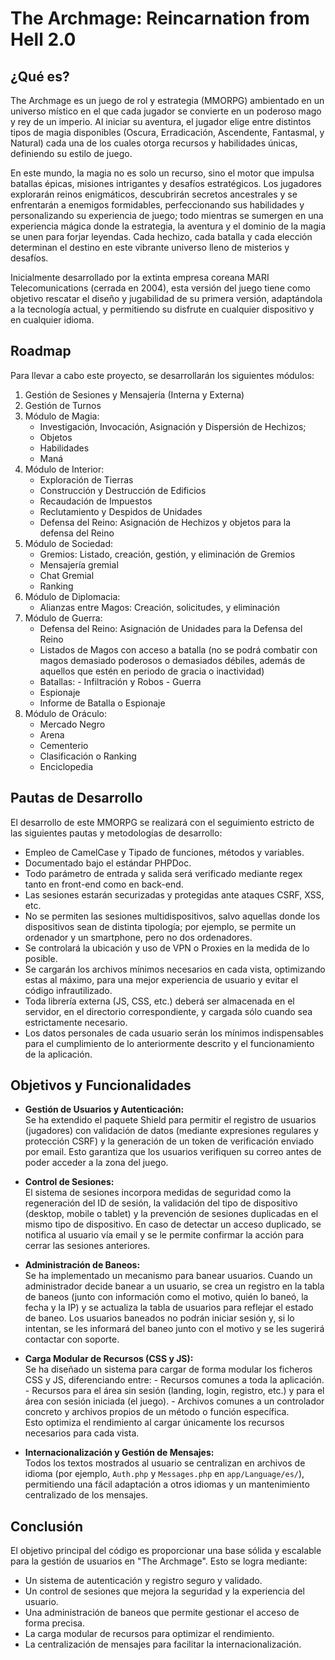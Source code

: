 # The Archmage: Reincarnation from Hell 2.0

## ¿Qué es?

The Archmage es un juego de rol y estrategia (MMORPG) ambientado en un universo místico en el que cada jugador se convierte en un poderoso mago y rey de un imperio. Al iniciar su aventura, el jugador elige entre distintos tipos de magia disponibles (Oscura, Erradicación, Ascendente, Fantasmal, y Natural) cada una de los cuales otorga recursos y habilidades únicas, definiendo su estilo de juego.

En este mundo, la magia no es solo un recurso, sino el motor que impulsa batallas épicas, misiones intrigantes y desafíos estratégicos. Los jugadores explorarán reinos enigmáticos, descubrirán secretos ancestrales y se enfrentarán a enemigos formidables, perfeccionando sus habilidades y personalizando su experiencia de juego; todo mientras se sumergen en una experiencia mágica donde la estrategia, la aventura y el dominio de la magia se unen para forjar leyendas. Cada hechizo, cada batalla y cada elección determinan el destino en este vibrante universo lleno de misterios y desafíos.

Inicialmente desarrollado por la extinta empresa coreana MARI Telecomunications (cerrada en 2004), esta versión del juego tiene como objetivo rescatar el diseño y jugabilidad de su primera versión, adaptándola a la tecnología actual, y permitiendo su disfrute en cualquier dispositivo y en cualquier idioma.

## Roadmap

Para llevar a cabo este proyecto, se desarrollarán los siguientes módulos:
1. Gestión de Sesiones y Mensajería (Interna y Externa)
2. Gestión de Turnos
3. Módulo de Magia: 
      - Investigación, Invocación, Asignación y Dispersión de Hechizos;
      - Objetos
      - Habilidades
      - Maná
4. Módulo de Interior:
      - Exploración de Tierras
      - Construcción y Destrucción de Edificios
      - Recaudación de Impuestos
      - Reclutamiento y Despidos de Unidades
      - Defensa del Reino: Asignación de Hechizos y objetos para la defensa del Reino
5. Módulo de Sociedad:
      - Gremios: Listado, creación, gestión, y eliminación de Gremios
      - Mensajería gremial
      - Chat Gremial
      - Ranking
6. Módulo de Diplomacia:
      - Alianzas entre Magos: Creación, solicitudes, y eliminación
7. Módulo de Guerra:
      - Defensa del Reino: Asignación de Unidades para la Defensa del Reino
      - Listados de Magos con acceso a batalla (no se podrá combatir con magos demasiado poderosos o demasiados débiles, además de aquellos que estén en periodo de gracia o inactividad)
      - Batallas:
            - Infiltración y Robos
            - Guerra
      - Espionaje
      - Informe de Batalla o Espionaje
8. Módulo de Oráculo:
      - Mercado Negro
      - Arena
      - Cementerio
      - Clasificación o Ranking
      - Enciclopedia
  
## Pautas de Desarrollo

El desarrollo de este MMORPG se realizará con el seguimiento estricto de las siguientes pautas y metodologías de desarrollo:
- Empleo de CamelCase y Tipado de funciones, métodos y variables.
- Documentado bajo el estándar PHPDoc.
- Todo parámetro de entrada y salida será verificado mediante regex tanto en front-end como en back-end.
- Las sesiones estarán securizadas y protegidas ante ataques CSRF, XSS, etc.
- No se permiten las sesiones multidispositivos, salvo aquellas donde los dispositivos sean de distinta tipología; por ejemplo, se permite un ordenador y un smartphone, pero no dos ordenadores.
- Se controlará la ubicación y uso de VPN o Proxies en la medida de lo posible.
- Se cargarán los archivos mínimos necesarios en cada vista, optimizando estas al máximo, para una mejor experiencia de usuario y evitar el código infrautilizado.
- Toda librería externa (JS, CSS, etc.) deberá ser almacenada en el servidor, en el directorio correspondiente, y cargada sólo cuando sea estrictamente necesario.
- Los datos personales de cada usuario serán los mínimos indispensables para el cumplimiento de lo anteriormente descrito y el funcionamiento de la aplicación.


## Objetivos y Funcionalidades

- **Gestión de Usuarios y Autenticación:**  
  Se ha extendido el paquete Shield para permitir el registro de usuarios (jugadores) con validación de datos (mediante expresiones regulares y protección CSRF) y la generación de un token de verificación enviado por email. Esto garantiza que los usuarios verifiquen su correo antes de poder acceder a la zona del juego.

- **Control de Sesiones:**  
  El sistema de sesiones incorpora medidas de seguridad como la regeneración del ID de sesión, la validación del tipo de dispositivo (desktop, mobile o tablet) y la prevención de sesiones duplicadas en el mismo tipo de dispositivo. En caso de detectar un acceso duplicado, se notifica al usuario vía email y se le permite confirmar la acción para cerrar las sesiones anteriores.

- **Administración de Baneos:**  
  Se ha implementado un mecanismo para banear usuarios. Cuando un administrador decide banear a un usuario, se crea un registro en la tabla de baneos (junto con información como el motivo, quién lo baneó, la fecha y la IP) y se actualiza la tabla de usuarios para reflejar el estado de baneo. Los usuarios baneados no podrán iniciar sesión y, si lo intentan, se les informará del baneo junto con el motivo y se les sugerirá contactar con soporte.

- **Carga Modular de Recursos (CSS y JS):**  
  Se ha diseñado un sistema para cargar de forma modular los ficheros CSS y JS, diferenciando entre:
      - Recursos comunes a toda la aplicación.
      - Recursos para el área sin sesión (landing, login, registro, etc.) y para el área con sesión iniciada (el juego).
      - Archivos comunes a un controlador concreto y archivos propios de un método o función específica.  
  Esto optimiza el rendimiento al cargar únicamente los recursos necesarios para cada vista.

- **Internacionalización y Gestión de Mensajes:**  
  Todos los textos mostrados al usuario se centralizan en archivos de idioma (por ejemplo, `Auth.php` y `Messages.php` en `app/Language/es/`), permitiendo una fácil adaptación a otros idiomas y un mantenimiento centralizado de los mensajes.


## Conclusión

El objetivo principal del código es proporcionar una base sólida y escalable para la gestión de usuarios en "The Archmage". Esto se logra mediante:
- Un sistema de autenticación y registro seguro y validado.
- Un control de sesiones que mejora la seguridad y la experiencia del usuario.
- Una administración de baneos que permite gestionar el acceso de forma precisa.
- La carga modular de recursos para optimizar el rendimiento.
- La centralización de mensajes para facilitar la internacionalización.
